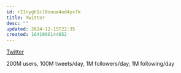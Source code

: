 ```yaml
---
id: r21nygh1cl0onue4od4yv7k
title: Twitter
desc: ""
updated: 2024-12-15T22:35
created: 1641906144852
---
```

[Twitter](https://docs.google.com/drawings/d/1gLOKM2dSE4Zc77NbfyeX4R1e0mzZ0NeQlT1vqpU2FyM/edit)

200M users, 100M tweets/day, 1M followers/day, 1M following/day

